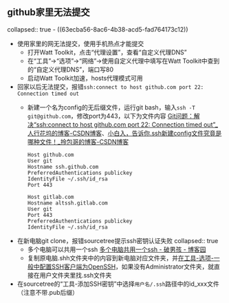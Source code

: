 ## github家里无法提交
collapsed:: true
	- ((63ecba56-8ac6-4b38-acd5-fad764173c12))
- 使用家里的网无法提交，使用手机热点才能提交
	- 打开Watt Toolkit，点击“代理设置”，查看“自定义代理DNS”
	- 在“工具”->“选项”->“网络”->使用自定义代理中填写在Watt Toolkit中查到的“自定义代理DNS”，端口写80
	- 启动Watt Toolkit加速，hosts代理模式可用
- 回家以后无法提交，报错`ssh:connect to host github.com port 22: Connection timed out`
	- 新建一个名为config的无后缀文件，运行git bash，输入`ssh -T git@github.com`，修改port为443，以下为文件内容 [Git问题：解决“ssh:connect to host github.com port 22: Connection timed out”_人行花坞的博客-CSDN博客](https://blog.csdn.net/weixin_45637036/article/details/106560217)、[小白入，告诉你.ssh新建config文件究竟是哪种文件！_拎包哥的博客-CSDN博客](https://blog.csdn.net/qq_39866407/article/details/108959723)
	  
	  ``` 
	  Host github.com
	  User git
	  Hostname ssh.github.com
	  PreferredAuthentications publickey
	  IdentityFile ~/.ssh/id_rsa
	  Port 443
	  
	  Host gitlab.com
	  Hostname altssh.gitlab.com
	  User git
	  Port 443
	  PreferredAuthentications publickey
	  IdentityFile ~/.ssh/id_rsa
	  ```
- 在新电脑git clone，报错sourcetree提示ssh密钥认证失败
  collapsed:: true
	- 多个电脑可以共用一个ssh [多个电脑共用一个ssh - 破男孩 - 博客园](https://www.cnblogs.com/ayseeing/p/4646292.html)
	- 复制原电脑.shh文件夹中的内容到新电脑对应文件夹，并[在工具-选项-一般中配置SSH客户端为OpenSSH](https://blog.csdn.net/weixin_34117211/article/details/88737231)，如果没有Administrator文件夹，就直接在用户文件夹里找.ssh文件夹
- 在sourcetree的“工具-添加SSH密钥”中选择`用户名/.ssh`路径中的id_xxx文件（注意不带.pub后缀）